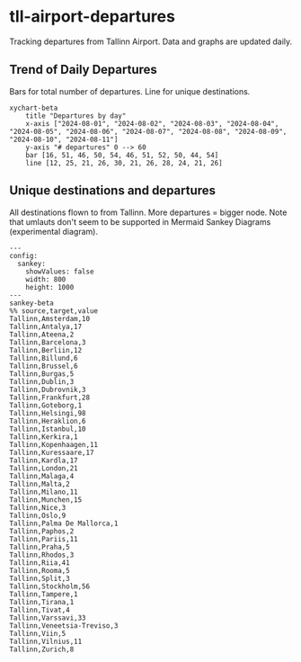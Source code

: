 # tll-airport-departures

Tracking departures from Tallinn Airport. Data and graphs are updated daily.

## Trend of Daily Departures

Bars for total number of departures. Line for unique destinations.

```mermaid
xychart-beta
    title "Departures by day"
    x-axis ["2024-08-01", "2024-08-02", "2024-08-03", "2024-08-04", "2024-08-05", "2024-08-06", "2024-08-07", "2024-08-08", "2024-08-09", "2024-08-10", "2024-08-11"]
    y-axis "# departures" 0 --> 60
    bar [16, 51, 46, 50, 54, 46, 51, 52, 50, 44, 54]
    line [12, 25, 21, 26, 30, 21, 26, 28, 24, 21, 26]
```


## Unique destinations and departures

All destinations flown to from Tallinn. More departures = bigger node.
Note that umlauts don't seem to be supported in Mermaid Sankey Diagrams (experimental diagram).

```mermaid
---
config:
  sankey:
    showValues: false
    width: 800
    height: 1000
---
sankey-beta
%% source,target,value
Tallinn,Amsterdam,10
Tallinn,Antalya,17
Tallinn,Ateena,2
Tallinn,Barcelona,3
Tallinn,Berliin,12
Tallinn,Billund,6
Tallinn,Brussel,6
Tallinn,Burgas,5
Tallinn,Dublin,3
Tallinn,Dubrovnik,3
Tallinn,Frankfurt,28
Tallinn,Goteborg,1
Tallinn,Helsingi,98
Tallinn,Heraklion,6
Tallinn,Istanbul,10
Tallinn,Kerkira,1
Tallinn,Kopenhaagen,11
Tallinn,Kuressaare,17
Tallinn,Kardla,17
Tallinn,London,21
Tallinn,Malaga,4
Tallinn,Malta,2
Tallinn,Milano,11
Tallinn,Munchen,15
Tallinn,Nice,3
Tallinn,Oslo,9
Tallinn,Palma De Mallorca,1
Tallinn,Paphos,2
Tallinn,Pariis,11
Tallinn,Praha,5
Tallinn,Rhodos,3
Tallinn,Riia,41
Tallinn,Rooma,5
Tallinn,Split,3
Tallinn,Stockholm,56
Tallinn,Tampere,1
Tallinn,Tirana,1
Tallinn,Tivat,4
Tallinn,Varssavi,33
Tallinn,Veneetsia-Treviso,3
Tallinn,Viin,5
Tallinn,Vilnius,11
Tallinn,Zurich,8


```
